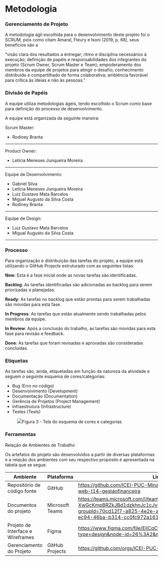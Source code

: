 
# Metodologia

### Gerenciamento de Projeto

A metodologia ágil escolhida para o desenvolvimento deste projeto foi o SCRUM, pois como citam Amaral, Fleury e Isoni (2019, p. 68), seus benefícios são a

“visão clara dos resultados a entregar; ritmo e disciplina necessários à execução; definição de papéis e responsabilidades dos integrantes do projeto (Scrum Owner, Scrum Master e Team); empoderamento dos membros da equipe de projetos para atingir o desafio; conhecimento distribuído e compartilhado de forma colaborativa; ambiência favorável para crítica às ideias e não às pessoas.”

### Divisão de Papéis

A equipe utiliza metodologias ágeis, tendo escolhido o Scrum como base para definição do processo de desenvolvimento. 

A equipe está organizada da seguinte maneira: 

Scrum Master: 
* Rodiney Branta 
---

Product Owner: 
* Letícia Meneses Junqueira Moreira 
---

Equipe de Desenvolvimento:
* Gabriel Silva
* Letícia Meneses Junqueira Moreira
* Luiz Gustavo Mata Barcelos
* Miguel Augusto da Silva Costa
* Rodiney Branta
---

Equipe de Design:
* Luiz Gustavo Mata Barcelos
* Migual Augusto da Silva Costa 
--- 

### Processo

Para organização e distribuição das tarefas do projeto, a equipe está utilizando o GitHub Projects estruturado com as seguintes listas:  

**New**: Esta é a fase inicial onde as novas tarefas são identificadas.

**Backlog**: As tarefas identificadas são adicionadas ao backlog para serem priorizadas e planejadas.

**Ready**: As tarefas no backlog que estão prontas para serem trabalhadas são movidas para esta fase.

**In Progress**: As tarefas que estão atualmente sendo trabalhadas pelos membros da equipe.

**In Review**: Após a conclusão do trabalho, as tarefas são movidas para esta fase para revisão e feedback.

**Done**: As tarefas que foram revisadas e aprovadas são consideradas concluídas.

### Etiquetas
<p>As tarefas são, ainda, etiquetadas em função da natureza da atividade e seguem o seguinte esquema de cores/categorias:</p>

<ul>
  <li>Bug (Erro no código)</li>
  <li>Desenvolvimento (Development)</li>
  <li>Documentação (Documentation)</li>
  <li>Gerência de Projetos (Project Management)</li>
  <li>Infraestrutura (Infrastructure)</li>
  <li>Testes (Tests)</li>
</ul>

<figure> 
  <img src="https://user-images.githubusercontent.com/100447878/164068979-9eed46e1-9b44-461e-ab88-c2388e6767a1.png"
    <figcaption>Figura 3 - Tela do esquema de cores e categorias</figcaption>
</figure> 

### Ferramentas

Relação de Ambientes de Trabalho 

Os artefatos do projeto são desenvolvidos a partir de diversas plataformas e a relação dos ambientes com seu respectivo propósito é apresentada na tabela que se segue.  

|Ambiente | Plataforma |Link de Acesso |
|---|---|---|
|Repositório de código fonte |GitHub| https://github.com/ICEI-PUC-Minas-PMV-ADS/pmv-ads-2023-2-e1-proj-web-t14-gestaofinanceira|
|Documentos do projeto |Microsoft Teams|https://teams.microsoft.com/l/team/19%3aIDpuMva-XwGcKmpBRZkJBd1dzkhnJc1cJvUD6HlRFdk1%40thread.tacv2/conversations?groupId=70cd12f7-a825-4e2e-ae90-6244544f8d17&tenantId=14cbd5a7-ec94-46ba-b314-cc0fc972a161|
|Projeto de Interface e  Wireframes|Figma|https://www.figma.com/file/EilCqCt4ZUWrfh9DWjKgx0/GsFinanceira?type=design&node-id=26%3A2&mode=design&t=pg0rPDWeNbPDvoyf-1|
|Gerenciamento do Projeto |GitHub Projects|https://github.com/orgs/ICEI-PUC-Minas-PMV-ADS/projects/713|   |